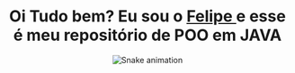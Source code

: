 <div>
  
  <h1 align="center">
    Oi Tudo bem? Eu sou o 
    <a href="https://www.instagram.com/064_feelipe.zl">Felipe </a>
    e esse é meu repositório de POO em JAVA
  </h1>
  
</div>

<div align="center">

  ![Snake animation](https://github.com/danielbped/danielbped/blob/output/github-contribution-grid-snake.svg)
  
</div>
